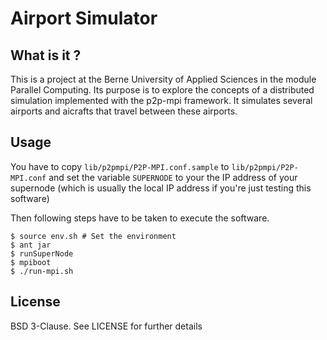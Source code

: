 # Airport Simulator

## What is it ?

This is a project at the Berne University of Applied Sciences
in the module Parallel Computing. Its purpose is to explore the
concepts of a distributed simulation implemented with the 
p2p-mpi framework. It simulates several airports and aicrafts that
travel between these airports.

## Usage

You have to copy `lib/p2pmpi/P2P-MPI.conf.sample` to 
`lib/p2pmpi/P2P-MPI.conf` and set the variable `SUPERNODE` to your
the IP address of your supernode (which is usually the local IP 
address if you're just testing this software)

Then following steps have to be taken to execute the software.

	$ source env.sh # Set the environment
	$ ant jar
	$ runSuperNode
	$ mpiboot
	$ ./run-mpi.sh

## License

BSD 3-Clause. See LICENSE for further details
